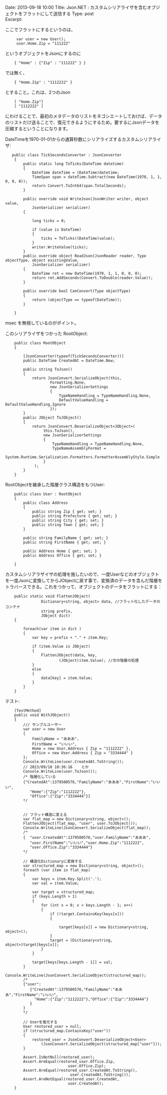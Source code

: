 Date: 2013-09-18  10:00
Title: Json.NET : カスタムシリアライザを含むオブジェクトをフラットにして送信する
Type: post  
Excerpt:   

ここでフラットにするというのは、
    
         var user = new User();
         user.Home.Zip = "111222"

というオブジェクトをJsonにするのに

        { "Home" : {"Zip" : "111222" } }
        
では無く、

        { "Home.Zip" : "1112222" }

とすること。これは、2つのJson

        [ "Home.Zip"]
        [ "1112222" ]
 
にわけることで、最初のメタデータのリストをネゴシエートしておけば、データのリストだけ送ることで、復元できるようにするため。要するにJsonデータを圧縮するということになります。


DateTimeを1970-01-01からの通算秒数にシリアライズするカスタムシリアライザ:

       public class TickSecondsConverter : JsonConverter
        {
            public static long ToTicks(DateTime datetime)
            {
                DateTime dateTime = (DateTime)datetime;
                TimeSpan span = dateTime.Subtract(new DateTime(1970, 1, 1, 0, 0, 0));
                return Convert.ToInt64(span.TotalSeconds);
            }

            public override void WriteJson(JsonWriter writer, object value,
                JsonSerializer serializer)
            {

                long ticks = 0;

                if (value is DateTime)
                {
                    ticks = ToTicks((DateTime)value);
                }
                writer.WriteValue(ticks);
            }
            public override object ReadJson(JsonReader reader, Type objectType, object existingValue,
                JsonSerializer serializer)
            {
                DateTime ret = new DateTime(1970, 1, 1, 0, 0, 0);
                return ret.AddSeconds(Convert.ToDouble(reader.Value));
            }

            public override bool CanConvert(Type objectType)
            {
                return (objectType == typeof(DateTime));
            }

        }
msec を無視しているのがポイント。

このシリアライザをつかった RootObject:

        public class RootObject
        {

            [JsonConverter(typeof(TickSecondsConverter))]
            public DateTime CreatedAt = DateTime.Now;

            public string ToJson()
            {
                return JsonConvert.SerializeObject(this,
                        Formatting.None,
                        new JsonSerializerSettings
                        {
                            TypeNameHandling = TypeNameHandling.None,
                            DefaultValueHandling = DefaultValueHandling.Ignore
                        });
            }
            public JObject ToJObject()
            {
                return JsonConvert.DeserializeObject<JObject>(
                     this.ToJson(),
                     new JsonSerializerSettings
                     {
                         TypeNameHandling = TypeNameHandling.None,
                         TypeNameAssemblyFormat =
                          System.Runtime.Serialization.Formatters.FormatterAssemblyStyle.Simple
                     }
                 );
            }
        }
        

RootObjectを継承した階層クラス構造をもつUser:

        public class User : RootObject
        {
            public class Address
            {
                public string Zip { get; set; }
                public string Prefecture { get; set; }
                public string City { get; set; }
                public string Town { get; set; }
            }

            public string FamilyName { get; set; }
            public string FirstName { get; set; }

            public Address Home { get; set; }
            public Address Office { get; set; }
            
        }       

カスタムシリアラザイザの処理を施したいので、一度Userなどのオブジェクトを一度Jsonに変換してからJObjectに戻す事で、変換済のデータを含んだ階層をトラバースできる。これをつかって、オブジェクトのデータをフラットにする：

        public static void FlattenJObject(
                    Dictionary<string, object> data, //フラット化したデータのコンテナ
                    string prefix,
                    JObject dict)
        {

            foreach(var item in dict )
            {
                var key = prefix + "." + item.Key;

                if (item.Value is JObject)
                {
                    FlattenJObject(data, key, 
                            (JObject)item.Value); //次の階層の処理
                }
                else
                {
                    data[key] = item.Value;
                }
            }
        }

テスト:

        [TestMethod]
        public void WithJObject()
        {
            /// サンプルユーザー
            var user = new User
            {
                FamilyName = "あああ",
                FirstName = "いいい",
                Home = new User.Address { Zip = "1112222" },
                Office = new User.Address { Zip = "3334444" }
            };
            Console.WriteLine(user.CreatedAt.ToString());
            // 2013/09/18 10:36:16    とか        
            Console.WriteLine(user.ToJson());
            /* 階層化している
            {"CreatedAt":1379500576,"FamilyName":"あああ","FirstName":"いいい",
               "Home":{"Zip":"1112222"},
               "Office":{"Zip":"3334444"}}
            */
                        

            // フラット構造に変える
            var flat_map = new Dictionary<string, object>();
            FlattenJObject(flat_map, "user", user.ToJObject());
            Console.WriteLine(JsonConvert.SerializeObject(flat_map));
            /*
            {  "user.CreatedAt":1379500576,"user.FamilyName":"あああ",
               "user.FirstName":"いいい","user.Home.Zip":"1112222",
               "user.Office.Zip":"3334444"}
            */
            
            // 構造化Dictionaryに変換する
            var structured_map = new Dictionary<string, object>();
            foreach (var item in flat_map)
            {
                var keys = item.Key.Split('.');
                var val = item.Value;

                var target = structured_map;
                if (keys.Length > 1)
                {
                    for (int x = 0; x < keys.Length - 1; x++)
                    {
                        if (!target.ContainsKey(keys[x]))
                        {

                            target[keys[x]] = new Dictionary<string, object>();
                        }
                        target = (Dictionary<string, object>)target[keys[x]];
                    }
                }

                target[keys[keys.Length - 1]] = val;
            }
            Console.WriteLine(JsonConvert.SerializeObject(structured_map));
            /*
            {"user":
               {"CreatedAt":1379500576,"FamilyName":"あああ","FirstName":"いいい",
                 "Home":{"Zip":"1112222"},"Office":{"Zip":"3334444"}
               }
            }
            */
           
            // Userを復元する
            User restored_user = null;
            if (structured_map.ContainsKey("user"))
            {
                restored_user = JsonConvert.DeserializeObject<User>
                    (JsonConvert.SerializeObject(structured_map["user"]));
            }

            Assert.IsNotNull(restored_user);
            Assert.AreEqual(restored_user.Office.Zip,
                                user.Office.Zip);
            Assert.AreEqual(restored_user.CreatedAt.ToString(),
                                 user.CreatedAt.ToString());
            Assert.AreNotEqual(restored_user.CreatedAt,
                                user.CreatedAt);
        }       
        
